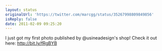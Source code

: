 ```yaml
---
layout: status
originalUrl: 'https://twitter.com/marcgg/status/35267998809849856'
isReply: false
date: 2011-02-09 09:25:20
---
```


I just got my first photo published by @usineadesign's shop! Check it out here: http://bit.ly/fRgBYB
